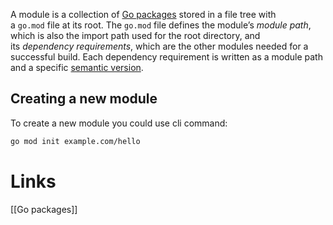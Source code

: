 A module is a collection of [Go packages](https://go.dev/ref/spec#Packages) stored in a file tree with a `go.mod` file at its root. The `go.mod` file defines the module’s _module path_, which is also the import path used for the root directory, and its _dependency requirements_, which are the other modules needed for a successful build. Each dependency requirement is written as a module path and a specific [semantic version](http://semver.org/).

## Creating a new module

To create a new module you could use cli command:
```bash
go mod init example.com/hello
```

# Links
[[Go packages]]